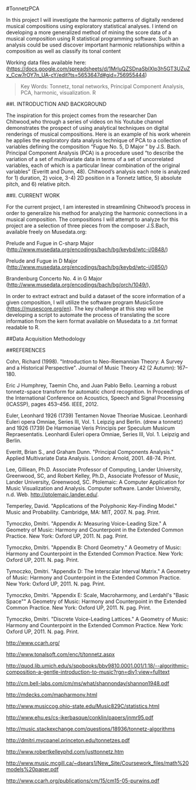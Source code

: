 #TonnetzPCA

In this project I will investigate the harmonic patterns of digitally rendered musical compositions using exploratory statistical analyses. I intend on developing a more generalized method of mining the score data of a musical composition using R statistical programming software.  Such an analysis could be used discover important harmonic relationships within a composition as well as classify its tonal content
 
Working data files available here: (https://docs.google.com/spreadsheets/d/1MrluQZSDnaSbIXlp3h5GT3UZuZx_Ccw7rOY7n_UA-cY/edit?ts=5653647d#gid=756955444)
>Key Words: Tonnetz, tonal networks, Principal Component Analysis, PCA, harmonic, visualization. R
 

##I. INTRODUCTION AND BACKGROUND

The inspiration for this project comes from the researcher Dan Chitwood,who through a series of videos on his Youtube channel demonstrates the prospect of using analytical techniques on digital renderings of musical compositions. Here is an example of his work wherein he applies the exploratory data analysis technique of PCA to a collection of variables defining the composition “Fugue No. 5, D Major ” by J.S. Bach.
Principal Component Analysis (PCA) is a procedure used “to describe the variation of a set of multivariate data in terms of a set of uncorrelated variables, each of which is a particular linear combination of the original variables” (Everitt and Dunn, 48). Chitwood’s analysis 
each note is analyzed for 1) duration, 2) voice, 3-4) 2D position in a Tonnetz lattice, 5) absolute pitch, and 6) relative pitch.

##II. CURRENT WORK

For the current project, I am interested in streamlining Chitwood’s process in order to generalize his method for analyzing the harmonic connections in a musical composition. The compositions I will attempt to analyze for this project are a selection of three pieces from the composer J.S.Bach, available freely on Musedata.org:

Prelude and Fugue in C-sharp Major (http://www.musedata.org/encodings/bach/bg/keybd/wtc-i/0848/)

Prelude and Fugue in D Major (http://www.musedata.org/encodings/bach/bg/keybd/wtc-i/0850/)

Brandenburg Concerto No. 4 in G Major (http://www.musedata.org/encodings/bach/bg/orch/1049/),
 
In order to extract extract and build a dataset of the score information of a given composition, I will utilize the software program MusicScore (https://musescore.org/en).  The key challenge at this step will be developing a script to automate the process of translating the score information from the kern format available on Musedata to a .txt format readable to R.
 

##Data Acquisition Methodology


##REFERENCES

Cohn, Richard (1998). "Introduction to Neo-Riemannian Theory: A Survey and a Historical Perspective". Journal of Music Theory 42 (2 Autumn): 167–180.

Eric J Humphrey, Taemin Cho, and Juan Pablo Bello. Learning a robust tonnetz-space transform for automatic chord recognition. In Proceedings of the International Conference on Acoustics, Speech and Signal Processing (ICASSP), pages 453–456. IEEE, 2012.

Euler, Leonhard 1926 (1739) Tentamen Novae Theoriae Musicae. Leonhardi Euleri opera Omniae, Series III, Vol. 1. Leipzig and Berlin. (drew a tonnetz) and 1926 (1739) De Harmoniae Veris Principis per Speculum Musicum Repraesentatis.  Leonhardi Euleri opera Omniae, Series III, Vol. 1. Leipzig and Berlin. 

Everitt, Brian S., and Graham Dunn. "Principal Components Analysis." Applied Multivariate Data Analysis. London: Arnold, 2001. 48-74. Print.

Lee, Gilliean, Ph.D. Associate Professor of Computing, Lander University, Greenwood, SC, and Robert Kelley, Ph.D., Associate Professor of Music, Lander University, Greenwood, SC. Ptolemaic: A Computer Application for Music Visualization and Analysis. Computer software. Lander University, n.d. Web. <http://ptolemaic.lander.edu/>.

Temperley, David. "Applications of the Polyphonic Key-Finding Model." Music and Probability. Cambridge, MA: MIT, 2007. N. pag. Print.

Tymoczko, Dmitri. "Appendix A: Measuring Voice-Leading Size." A Geometry of Music: Harmony and Counterpoint in the Extended Common Practice. New York: Oxford UP, 2011. N. pag. Print.

Tymoczko, Dmitri. "Appendix B: Chord Geometry." A Geometry of Music: Harmony and Counterpoint in the Extended Common Practice. New York: Oxford UP, 2011. N. pag. Print.

Tymoczko, Dmitri. "Appendix D: The Interscalar Interval Matrix." A Geometry of Music: Harmony and Counterpoint in the Extended Common Practice. New York: Oxford UP, 2011. N. pag. Print.

Tymoczko, Dmitri. "Appendix E: Scale, Macroharmony, and Lerdahl's "Basic Space"" A Geometry of Music: Harmony and Counterpoint in the Extended Common Practice. New York: Oxford UP, 2011. N. pag. Print.

Tymoczko, Dmitri. "Discrete Voice-Leading Lattices." A Geometry of Music: Harmony and Counterpoint in the Extended Common Practice. New York: Oxford UP, 2011. N. pag. Print.



http://www.ccarh.org/

http://www.tonalsoft.com/enc/t/tonnetz.aspx

http://quod.lib.umich.edu/s/spobooks/bbv9810.0001.001/1:18/--algorithmic-composition-a-gentle-introduction-to-music?rgn=div1;view=fulltext

http://cm.bell-labs.com/cm/ms/what/shannonday/shannon1948.pdf

http://mdecks.com/mapharmony.html
 
http://www.musiccog.ohio-state.edu/Music829C/statistics.html
 
http://www.ehu.es/cs-ikerbasque/conklin/papers/jnmr95.pdf
 
http://music.stackexchange.com/questions/18936/tonnetz-algorithms

http://dmitri.mycpanel.princeton.edu/tonnetzes.pdf
 
http://www.robertkelleyphd.com/justtonnetz.htm
 
http://www.music.mcgill.ca/~dsears1/New_Site/Coursework_files/math%20models%20paper.pdf

http://www.ccarh.org/publications/cm/15/cm15-05-purwins.pdf




